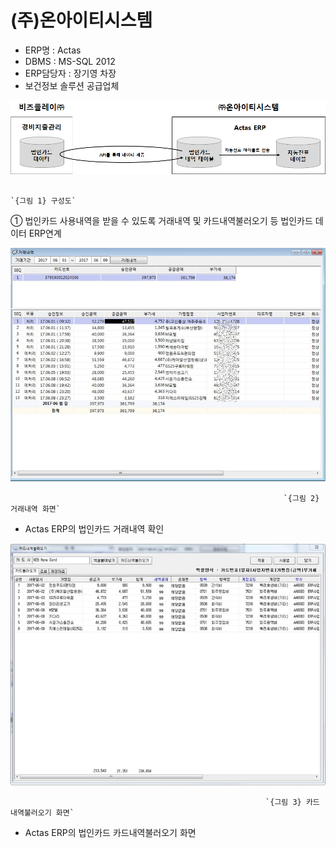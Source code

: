 # \(주\)온아이티시스템

 - ERP명 : Actas  
 - DBMS : MS-SQL 2012  
 - ERP담당자 : 장기영 차장  
 - 보건정보 솔루션 공급업체

![](../../../../.gitbook/assets/image%20%28201%29.png)

                                                                         `{그림 1} 구성도`

   ①  법인카드 사용내역을 받을 수 있도록 거래내역 및 카드내역불러오기 등 법인카드 데이터 ERP연계

![](../../../../.gitbook/assets/image%20%28222%29.png)

                                                                 `{그림 2} 거래내역 화면` 

 - Actas ERP의 법인카드 거래내역 확인

![](../../../../.gitbook/assets/image%20%2876%29.png)

                                                             `{그림 3} 카드내역불러오기 화면`   

 - Actas ERP의 법인카드 카드내역불러오기 화면

